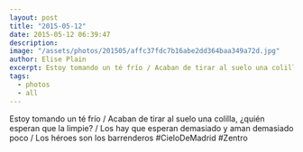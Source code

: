 ```yaml
---
layout: post
title: "2015-05-12"
date: 2015-05-12 06:39:47
description: 
image: "/assets/photos/201505/affc37fdc7b16abe2dd364baa349a72d.jpg"
author: Elise Plain
excerpt: Estoy tomando un té frío / Acaban de tirar al suelo una colilla, ¿quién esperan que la limpie? / Los hay que esperan demasiado y aman demasiado poco / Los héroes son los barrenderos #CieloDeMadrid #Zentro
tags: 
  - photos
  - all
---
```


Estoy tomando un té frío / Acaban de tirar al suelo una colilla, ¿quién esperan que la limpie? / Los hay que esperan demasiado y aman demasiado poco / Los héroes son los barrenderos #CieloDeMadrid #Zentro
<p></p>
